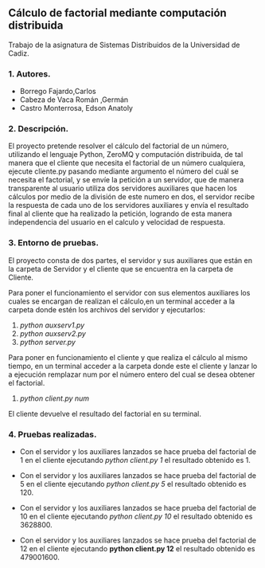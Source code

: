 ## Cálculo de factorial mediante computación distribuida

Trabajo de la asignatura de Sistemas Distribuidos de la Universidad de Cadiz.


### 1. Autores.

* Borrego Fajardo,Carlos
* Cabeza de Vaca Román ,Germán
* Castro Monterrosa, Edson Anatoly


### 2. Descripción.

El proyecto pretende resolver el cálculo del factorial de un número, utilizando el lenguaje Python, ZeroMQ y computación distribuida, de tal manera que el cliente que necesita el factorial de un número cualquiera, ejecute cliente.py pasando mediante argumento el número del cuál se necesita el factorial, y se envíe la petición a un servidor, que de manera transparente al usuario utiliza dos servidores auxiliares que hacen los cálculos por medio de la división de este numero en dos, el servidor recibe la respuesta de cada uno de los servidores auxiliares y envía el resultado final al cliente que ha realizado la petición, logrando de esta manera independencia del usuario en el calculo y velocidad de respuesta.


### 3. Entorno de pruebas.

El proyecto consta de dos partes, el servidor y sus auxiliares que están en la carpeta de Servidor y el cliente que se encuentra en la carpeta de Cliente.

Para poner el funcionamiento el servidor con sus elementos auxiliares los cuales se encargan de realizan el cálculo,en un terminal acceder a la carpeta donde estén los archivos del servidor y ejecutarlos:

1. *python auxserv1.py*
2. *python auxserv2.py*
3. *python server.py*

Para poner en funcionamiento el cliente y que realiza el cálculo al mismo tiempo, en un terminal acceder a la carpeta donde este el cliente y lanzar lo a ejecución remplazar num por el número entero del cual se desea obtener el factorial.

1. *python client.py num*

El cliente devuelve el resultado del factorial en su terminal.


### 4. Pruebas realizadas.

* Con el servidor y los auxiliares lanzados se hace prueba del factorial de 1 en el cliente ejecutando *python client.py 1* el resultado obtenido es 1.

* Con el servidor y los auxiliares lanzados se hace prueba del factorial de 5 en el cliente ejecutando *python client.py 5* el resultado obtenido es 120.

* Con el servidor y los auxiliares lanzados se hace prueba del factorial de 10 en el cliente ejecutando *python client.py 10* el resultado obtenido es 3628800.
  
* Con el servidor y los auxiliares lanzados se hace prueba del factorial de 12 en el cliente ejecutando **python client.py 12** el resultado obtenido es 479001600.
